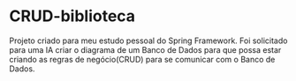 # CRUD-biblioteca
Projeto criado para meu estudo pessoal do Spring Framework. Foi solicitado para uma IA criar o diagrama de um Banco de Dados para que possa estar criando as regras de negócio(CRUD) para se comunicar com o Banco de Dados.
